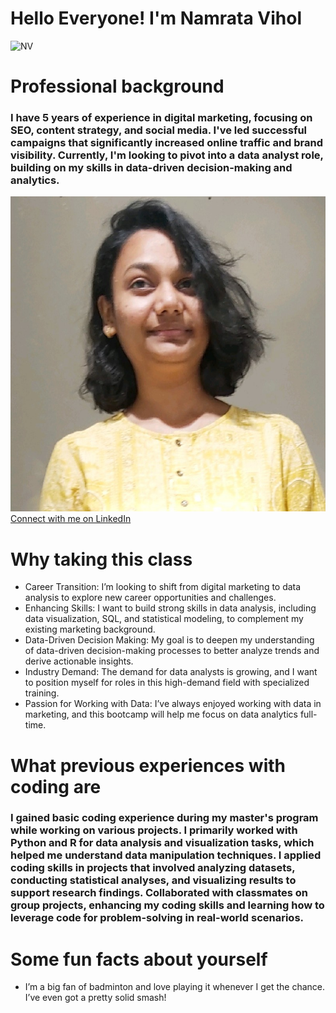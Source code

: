 # Hello Everyone! I'm Namrata Vihol
![NV](https://github.com/user-attachments/assets/8893965e-82e2-4b3e-8a2c-35e591707df5)
# Professional background
### I have 5 years of experience in digital marketing, focusing on SEO, content strategy, and social media. I've led successful campaigns that significantly increased online traffic and brand visibility. Currently, I'm looking to pivot into a data analyst role, building on my skills in data-driven decision-making and analytics.
![LinkedIn](https://github.com/Namy7/profile/blob/main/NV.png)
[Connect with me on LinkedIn](www.linkedin.com/in/namratavihol)
# Why taking this class 
* Career Transition: I’m looking to shift from digital marketing to data analysis to explore new career opportunities and challenges.
* Enhancing Skills: I want to build strong skills in data analysis, including data visualization, SQL, and statistical modeling, to complement my existing marketing background.
* Data-Driven Decision Making: My goal is to deepen my understanding of data-driven decision-making processes to better analyze trends and derive actionable insights.
* Industry Demand: The demand for data analysts is growing, and I want to position myself for roles in this high-demand field with specialized training.
* Passion for Working with Data: I’ve always enjoyed working with data in marketing, and this bootcamp will help me focus on data analytics full-time.
# What previous experiences with coding are
###  I gained basic coding experience during my master's program while working on various projects. I primarily worked with Python and R for data analysis and visualization tasks, which helped me understand data manipulation techniques. I applied coding skills in projects that involved analyzing datasets, conducting statistical analyses, and visualizing results to support research findings. Collaborated with classmates on group projects, enhancing my coding skills and learning how to leverage code for problem-solving in real-world scenarios.
# Some fun facts about yourself
- I’m a big fan of badminton and love playing it whenever I get the chance. I’ve even got a pretty solid smash!
